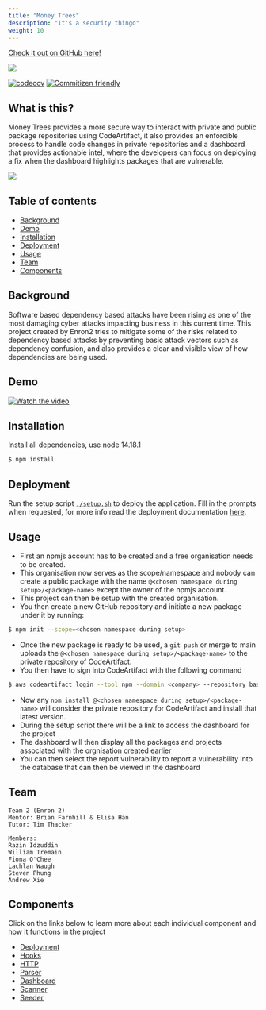 ```yaml
---
title: "Money Trees"
description: "It's a security thingo"
weight: 10
---
```


[Check it out on GitHub here!](https://github.com/lachlan-waugh/money-trees)

![](https://i.imgur.com/kk08mRi.png)

[![codecov](https://codecov.io/gh/cs9447-team2/money-trees/branch/main/graph/badge.svg?token=QMGZT3LLA3)](https://codecov.io/gh/cs9447-team2/money-trees)
[![Commitizen friendly](https://img.shields.io/badge/commitizen-friendly-brightgreen.svg)](http://commitizen.github.io/cz-cli/)

## What is this?

Money Trees provides a more secure way to interact with private and public package repositories using CodeArtifact, it also provides an enforcible process to handle code changes in private repositories and a dashboard that provides actionable intel, where the developers can focus on deploying a fix when the dashboard highlights packages that are vulnerable.

![](https://i.imgur.com/VDpD4Ky.png)

## Table of contents

- [Background](#background)
- [Demo](#demo)
- [Installation](#installation)
- [Deployment](#deployment)
- [Usage](#usage)
- [Team](#team)
- [Components](#components)

## Background

Software based dependency based attacks have been rising as one of the most damaging cyber attacks impacting business in this current time. This project created by Enron2 tries to mitigate some of the risks related to dependency based attacks by preventing basic attack vectors such as dependency confusion, and also provides a clear and visible view of how dependencies are being used.

## Demo

[![Watch the video](https://img.youtube.com/vi/dzok_QP5998/maxresdefault.jpg)](https://www.youtube.com/watch?v=dzok_QP5998)

## Installation

Install all dependencies, use node 14.18.1

```bash
$ npm install
```

## Deployment

Run the setup script [`./setup.sh`](./setup.sh) to deploy the application. Fill in the prompts when requested, for more info read the deployment documentation [here](./apps/deployment/README.md).

## Usage

- First an npmjs account has to be created and a free organisation needs to be created.
- This organisation now serves as the scope/namespace and nobody can create a public package with the name `@<chosen namespace during setup>/<package-name>` except the owner of the npmjs account.
- This project can then be setup with the created organisation.
- You then create a new GitHub repository and initiate a new package under it by running:

```bash
$ npm init --scope=<chosen namespace during setup>
```

- Once the new package is ready to be used, a `git push` or merge to main uploads the `@<chosen namespace during setup>/<package-name>` to the private repository of CodeArtifact.
- You then have to sign into CodeArtifact with the following command

```bash
$ aws codeartifact login --tool npm --domain <company> --repository base-<company> --namespace <scope>
```

- Now any `npm install @<chosen namespace during setup>/<package-name>` will consider the private repository for CodeArtifact and install that latest version.
- During the setup script there will be a link to access the dashboard for the project
- The dashboard will then display all the packages and projects associated with the orgnisation created earlier
- You can then select the report vulnerability to report a vulnerability into the database that can then be viewed in the dashboard

## Team

```
Team 2 (Enron 2)
Mentor: Brian Farnhill & Elisa Han
Tutor: Tim Thacker

Members:
Razin Idzuddin
William Tremain
Fiona O'Chee
Lachlan Waugh
Steven Phung
Andrew Xie
```

## Components

Click on the links below to learn more about each individual component and how it functions in the project

- [Deployment](https://github.com/cs9447-team2/money-trees/tree/main//apps/deployment/README.md)
- [Hooks](https://github.com/cs9447-team2/money-trees/tree/main//apps/hooks/README.md)
- [HTTP](https://github.com/cs9447-team2/money-trees/tree/main//apps/http/README.md)
- [Parser](https://github.com/cs9447-team2/money-trees/tree/main//apps/parser/README.md)
- [Dashboard](https://github.com/cs9447-team2/money-trees/tree/main//apps/dashboard/README.md)
- [Scanner](https://github.com/cs9447-team2/money-trees/tree/main//apps/scanner/README.md)
- [Seeder](https://github.com/cs9447-team2/money-trees/tree/main//apps/seeder/README.md)
